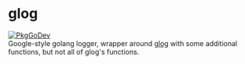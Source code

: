 # glog
[![PkgGoDev](https://pkg.go.dev/badge/github.com/milind-u/glog)](https://pkg.go.dev/github.com/milind-u/glog)<br>
Google-style golang logger, wrapper around <a href=https://github.com/golang/glog>glog</a> with some additional functions, but not all of glog's functions.
